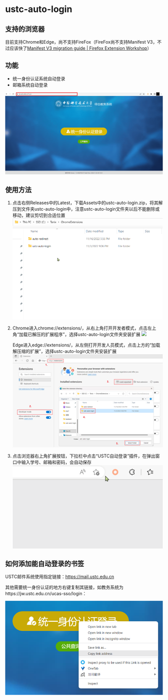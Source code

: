 # ustc-auto-login

## 支持的浏览器

目前支持Chrome和Edge，尚不支持FireFox（FireFox尚不支持Manifest V3，不过应该快了[Manifest V3 migration guide | Firefox Extension Workshop](https://extensionworkshop.com/documentation/develop/manifest-v3-migration-guide/#:~:text=Turn%20on%20the%20developer%20preview)）

## 功能

- 统一身份认证系统自动登录
- 邮箱系统自动登录

![](assets/demo.gif)

## 使用方法

1. 点击右侧Releases中的Latest，下载Assets中的ustc-auto-login.zip，将其解压到文件夹ustc-auto-login中，注意ustc-auto-login文件夹以后不能删除或移动，建议剪切到合适位置
   ![](assets/file_location.gif)

2. Chrome进入chrome://extensions/，从右上角打开开发者模式，点击左上角“加载已解压的扩展程序”，选择ustc-auto-login文件夹安装扩展
   ![](assets/chrome_add_extension.png)
   
   Edge进入edge://extensions/，从左侧打开开发人员模式，点击上方的“加载解压缩的扩展”，选择ustc-auto-login文件夹安装扩展
   ![](assets/edge_add_extension.png)

3. 点击浏览器右上角扩展按钮，下拉栏中点击“USTC自动登录”插件，在弹出窗口中输入学号、邮箱和密码，会自动保存
   ![](assets/enter_info.gif)

## 如何添加能自动登录的书签

USTC邮件系统使用指定链接：https://mail.ustc.edu.cn

其他需要统一身份认证的地方右键复制其链接，如教务系统为https://jw.ustc.edu.cn/ucas-sso/login：

![](assets/copy_link.png)
